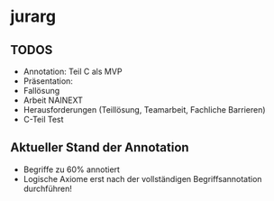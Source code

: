 # jurarg

## TODOS

* Annotation: Teil C als MVP
* Präsentation:
*  Fallösung
*  Arbeit NAINEXT
*  Herausforderungen (Teillösung, Teamarbeit, Fachliche Barrieren)
*  C-Teil Test

## Aktueller Stand der Annotation
* Begriffe zu 60% annotiert
* Logische Axiome erst nach der vollständigen Begriffsannotation durchführen!
